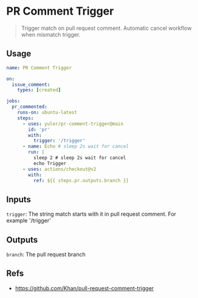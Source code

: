 # PR Comment Trigger

> Trigger match on pull request comment. Automatic cancel workflow when mismatch trigger.

## Usage

```yml
name: PR Comment Trigger

on:
  issue_comment:
    types: [created]

jobs:
  pr_commented:
    runs-on: ubuntu-latest
    steps:
      - uses: yuler/pr-comment-trigger@main
        id: 'pr'
        with:
          trigger: '/trigger'
      - name: Echo # sleep 2s wait for cancel
        run: |
          sleep 2 # sleep 2s wait for cancel
          echo Trigger
      - uses: actions/checkout@v2
        with:
          ref: ${{ steps.pr.outputs.branch }}
```

## Inputs

`trigger`: The string match starts with it in pull request comment. For example '/trigger'

## Outputs

`branch`: The pull request branch

## Refs

- https://github.com/Khan/pull-request-comment-trigger
